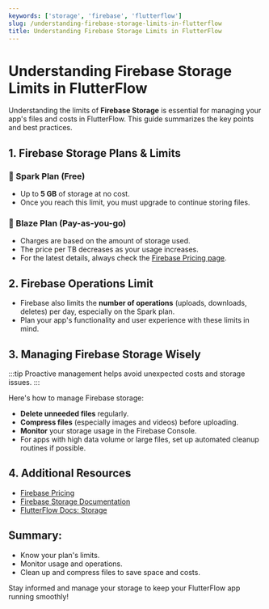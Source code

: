 ```yaml
---
keywords: ['storage', 'firebase', 'flutterflow']
slug: /understanding-firebase-storage-limits-in-flutterflow
title: Understanding Firebase Storage Limits in FlutterFlow
---
```


# Understanding Firebase Storage Limits in FlutterFlow

Understanding the limits of **Firebase Storage** is essential for managing your app's files and costs in FlutterFlow. This guide summarizes the key points and best practices.


## 1. Firebase Storage Plans & Limits

### 🔹 Spark Plan (Free)
- Up to **5 GB** of storage at no cost.
- Once you reach this limit, you must upgrade to continue storing files.

### 🔹 Blaze Plan (Pay-as-you-go)
- Charges are based on the amount of storage used.
- The price per TB decreases as your usage increases.
- For the latest details, always check the [Firebase Pricing page](https://firebase.google.com/pricing).


## 2. Firebase Operations Limit

- Firebase also limits the **number of operations** (uploads, downloads, deletes) per day, especially on the Spark plan.
- Plan your app's functionality and user experience with these limits in mind.


## 3. Managing Firebase Storage Wisely

:::tip
Proactive management helps avoid unexpected costs and storage issues.
:::

Here's how to manage Firebase storage:

- **Delete unneeded files** regularly.
- **Compress files** (especially images and videos) before uploading.
- **Monitor** your storage usage in the Firebase Console.
- For apps with high data volume or large files, set up automated cleanup routines if possible.

## 4. Additional Resources

- [Firebase Pricing](https://firebase.google.com/pricing)
- [Firebase Storage Documentation](https://firebase.google.com/docs/storage)
- [FlutterFlow Docs: Storage](https://docs.flutterflow.io/storage)

## Summary:
- Know your plan's limits.
- Monitor usage and operations.
- Clean up and compress files to save space and costs.

Stay informed and manage your storage to keep your FlutterFlow app running smoothly!


